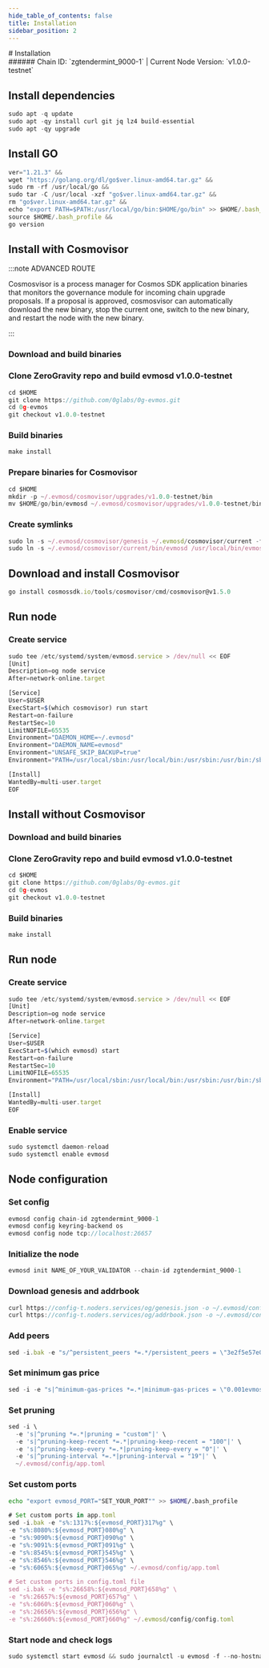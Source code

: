 ```yaml
---
hide_table_of_contents: false
title: Installation
sidebar_position: 2
---
```


<div class="h1-with-icon icon-og">
# Installation
</div>
###### Chain ID: `zgtendermint_9000-1` | Current Node Version: `v1.0.0-testnet`

## Install dependencies

```js
sudo apt -q update
sudo apt -qy install curl git jq lz4 build-essential
sudo apt -qy upgrade
```

## Install GO
```js
ver="1.21.3" &&
wget "https://golang.org/dl/go$ver.linux-amd64.tar.gz" &&
sudo rm -rf /usr/local/go &&
sudo tar -C /usr/local -xzf "go$ver.linux-amd64.tar.gz" &&
rm "go$ver.linux-amd64.tar.gz" &&
echo "export PATH=$PATH:/usr/local/go/bin:$HOME/go/bin" >> $HOME/.bash_profile &&
source $HOME/.bash_profile &&
go version
```

## Install with Cosmovisor
:::note ADVANCED ROUTE

Cosmosvisor is a process manager for Cosmos SDK application binaries that monitors the governance module for incoming chain upgrade proposals. If a proposal is approved, cosmosvisor can automatically download the new binary, stop the current one, switch to the new binary, and restart the node with the new binary.

:::
### Download and build binaries
### Clone ZeroGravity repo and build evmosd v1.0.0-testnet
```js
cd $HOME
git clone https://github.com/0glabs/0g-evmos.git
cd 0g-evmos
git checkout v1.0.0-testnet
```

### Build binaries
```js
make install
```
### Prepare binaries for Cosmovisor
```js
cd $HOME
mkdir -p ~/.evmosd/cosmovisor/upgrades/v1.0.0-testnet/bin
mv $HOME/go/bin/evmosd ~/.evmosd/cosmovisor/upgrades/v1.0.0-testnet/bin/
```

### Create symlinks
```js
sudo ln -s ~/.evmosd/cosmovisor/genesis ~/.evmosd/cosmovisor/current -f
sudo ln -s ~/.evmosd/cosmovisor/current/bin/evmosd /usr/local/bin/evmosd -f
```

## Download and install Cosmovisor
```js
go install cosmossdk.io/tools/cosmovisor/cmd/cosmovisor@v1.5.0
```

## Run node
### Create service
```js
sudo tee /etc/systemd/system/evmosd.service > /dev/null << EOF
[Unit]
Description=og node service
After=network-online.target

[Service]
User=$USER
ExecStart=$(which cosmovisor) run start
Restart=on-failure
RestartSec=10
LimitNOFILE=65535
Environment="DAEMON_HOME=~/.evmosd"
Environment="DAEMON_NAME=evmosd"
Environment="UNSAFE_SKIP_BACKUP=true"
Environment="PATH=/usr/local/sbin:/usr/local/bin:/usr/sbin:/usr/bin:/sbin:/bin:/usr/games:/usr/local/games:/snap/bin:~/.evmosd/cosmovisor/current/bin"

[Install]
WantedBy=multi-user.target
EOF
```

## Install without Cosmovisor

### Download and build binaries
### Clone ZeroGravity repo and build evmosd v1.0.0-testnet
```js
cd $HOME
git clone https://github.com/0glabs/0g-evmos.git
cd 0g-evmos
git checkout v1.0.0-testnet
```

### Build binaries
```js
make install
```

## Run node
### Create service
```js
sudo tee /etc/systemd/system/evmosd.service > /dev/null << EOF
[Unit]
Description=og node service
After=network-online.target

[Service]
User=$USER
ExecStart=$(which evmosd) start
Restart=on-failure
RestartSec=10
LimitNOFILE=65535
Environment="PATH=/usr/local/sbin:/usr/local/bin:/usr/sbin:/usr/bin:/sbin:/bin:/usr/games:/usr/local/games:/snap/bin"

[Install]
WantedBy=multi-user.target
EOF
```

### Enable service
```js
sudo systemctl daemon-reload
sudo systemctl enable evmosd
```

## Node configuration
### Set config
```js
evmosd config chain-id zgtendermint_9000-1
evmosd config keyring-backend os
evmosd config node tcp://localhost:26657
```

### Initialize the node
```js
evmosd init NAME_OF_YOUR_VALIDATOR --chain-id zgtendermint_9000-1
```

### Download genesis and addrbook
```js
curl https://config-t.noders.services/og/genesis.json -o ~/.evmosd/config/genesis.json
curl https://config-t.noders.services/og/addrbook.json -o ~/.evmosd/config/addrbook.json
```
### Add peers
```js
sed -i.bak -e "s/^persistent_peers *=.*/persistent_peers = \"3e2f5e57e0f8eb4475982a08e39e76629731ce7d@og-t-rpc.noders.services:29656\"/" ~/.evmosd/config/config.toml
```

### Set minimum gas price
```js
sed -i -e "s|^minimum-gas-prices *=.*|minimum-gas-prices = \"0.001evmos\"|" ~/.evmosd/config/app.toml
```
### Set pruning
```js
sed -i \
  -e 's|^pruning *=.*|pruning = "custom"|' \
  -e 's|^pruning-keep-recent *=.*|pruning-keep-recent = "100"|' \
  -e 's|^pruning-keep-every *=.*|pruning-keep-every = "0"|' \
  -e 's|^pruning-interval *=.*|pruning-interval = "19"|' \
  ~/.evmosd/config/app.toml
```

### Set custom ports

```bash
echo "export evmosd_PORT="SET_YOUR_PORT"" >> $HOME/.bash_profile
```

```js
# Set custom ports in app.toml
sed -i.bak -e "s%:1317%:${evmosd_PORT}317%g" \
-e "s%:8080%:${evmosd_PORT}080%g" \
-e "s%:9090%:${evmosd_PORT}090%g" \
-e "s%:9091%:${evmosd_PORT}091%g" \
-e "s%:8545%:${evmosd_PORT}545%g" \
-e "s%:8546%:${evmosd_PORT}546%g" \
-e "s%:6065%:${evmosd_PORT}065%g" ~/.evmosd/config/app.toml

# Set custom ports in config.toml file
sed -i.bak -e "s%:26658%:${evmosd_PORT}658%g" \
-e "s%:26657%:${evmosd_PORT}657%g" \
-e "s%:6060%:${evmosd_PORT}060%g" \
-e "s%:26656%:${evmosd_PORT}656%g" \
-e "s%:26660%:${evmosd_PORT}660%g" ~/.evmosd/config/config.toml
```

### Start node and check logs
```js
sudo systemctl start evmosd && sudo journalctl -u evmosd -f --no-hostname -o cat
```
